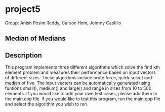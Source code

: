 # project5

Group: Anish Posim Reddy, Carson Hom, Johnny Castillo

## Median of Medians

## Description
This program implements three different algorithms which solve the find kth element problem and measures their performance based on input vectors of different sizes. These algorthms include brute force, quick select and median of five. The input vectors can be  automatically generated using funtions small(), medium() and large() and range in sizes from 10 to 500 elements. If you would like to add your own test cases, please add them to the main.cpp file. If you would like to test this program, run the main.cpp file and select the algorithm you wish to run.
